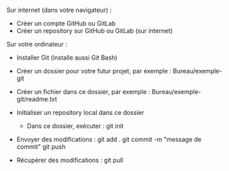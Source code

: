Sur internet (dans votre navigateur) :

- Créer un compte GitHub ou GitLab
- Créer un repository sur GitHub ou GitLab (sur internet)

Sur votre ordinateur :

- Installer Git (installe aussi Git Bash)
- Créer un dossier pour votre futur projet, par exemple : Bureau/exemple-git
- Créer un fichier dans ce dossier, par exemple : Bureau/exemple-git/readme.txt

- Initialiser un repository local dans ce dossier

  - Dans ce dossier, exécuter : git init

- Envoyer des modifications :
  git add .
  git commit -m "message de commit"
  git push

- Récupérer des modifications :
  git pull
